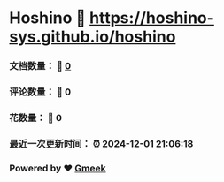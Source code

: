 # Hoshino :link: https://hoshino-sys.github.io/hoshino 
### 文档数量： :page_facing_up: [0](https://hoshino-sys.github.io/hoshino/tag.html) 
### 评论数量： :speech_balloon: 0 
### 花数量： :hibiscus: 0 
### 最近一次更新时间： :alarm_clock: 2024-12-01 21:06:18 
### Powered by :heart: [Gmeek](https://github.com/Meekdai/Gmeek)
